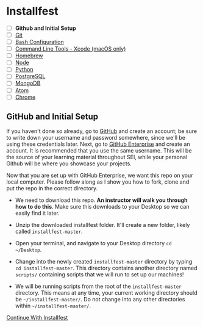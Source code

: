 # Installfest

- [ ] **Github and Initial Setup**
- [ ] [Git](git.md)
- [ ] [Bash Configuration](bash.md)
- [ ] [Command Line Tools - Xcode (macOS only)](command_line_tools.md)
- [ ] [Homebrew](homebrew.md)
- [ ] [Node](node.md)
- [ ] [Python](python.md)
- [ ] [PostgreSQL](postgres.md)
- [ ] [MongoDB](mongodb.md)
- [ ] [Atom](atom.md)
- [ ] [Chrome](chrome.md)

## GitHub and Initial Setup

If you haven't done so already, go to [GitHub](http://www.github.com) and create
an account; be sure to write down your username and password somewhere, since
we'll be using these credentials later. Next, go to [GitHub Enterprise](https://git.generalassemb.ly) and create an account. It is recommended that you use the same username. This will be the source of your learning material throughout SEI, while your personal Github will be where you showcase your projects.


Now that you are set up with GitHub Enterprise, we want this repo on your local
computer. Please follow along as I show you how to fork, clone and put the repo
in the correct directory.

-   We need to download this repo. **An instructor will walk you through how
    to do this**. Make sure this downloads to your Desktop so we can easily
    find it later.

-   Unzip the downloaded installfest folder. It'll create a new folder, likely
    called `installfest-master`.

-   Open your terminal, and  navigate to your Desktop directory `cd ~/Desktop`.

-   Change into the newly created `installfest-master` directory by typing
    `cd installfest-master`. This directory contains another directory named
    `scripts/` containing scripts that we will run to set up our machines!

-   We will be running scripts from the root of the `installfest-master`
    directory. This means at any time, your current working directory should
    be `~/installfest-master/`. Do not change into any other directories within `~/installfest-master/`. 

[Continue With Installfest](git.md)
